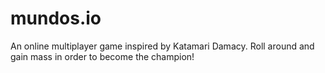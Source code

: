 # mundos.io

An online multiplayer game inspired by Katamari Damacy. Roll around and gain mass in order to become the champion!
